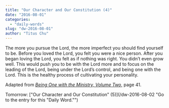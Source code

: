 ```yaml
---
title: "Our Character and Our Constitution (4)"
date: "2016-08-01"
categories: 
  - "daily-words"
slug: "dw-2016-08-01"
author: "Titus Chu"
---
```


The more you pursue the Lord, the more imperfect you should find yourself to be. Before you loved the Lord, you felt you were a nice person. After you began loving the Lord, you felt as if nothing was right. You didn’t even grow well. This would push you to be with the Lord more and to focus on the leading of the Lord, being under the Lord’s control, and being one with the Lord. This is the healthy process of cultivating your personality.

Adapted from _[Being One with the Ministry, Volume Two,](/book-one-with-the-ministry-vol-2/ "Go to the listing for this book.")_ page 41.

Tomorrow: ["Our Character and Our Constitution" (5)](/dw-2016-08-02 "Go to the entry for this "Daily Word."")

